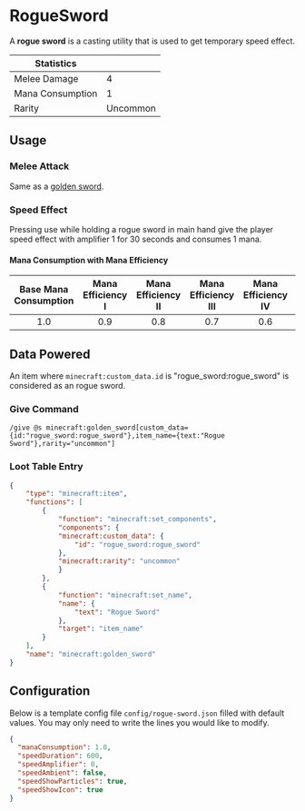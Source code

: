 # RogueSword

A **rogue sword** is a casting utility that is used to get temporary speed effect.

| Statistics ||
| - | - |
| Melee Damage | 4 |
| Mana Consumption| 1 |
| Rarity | Uncommon |

## Usage

### Melee Attack

Same as a [golden sword](https://minecraft.wiki/w/Golden_Sword).

### Speed Effect

Pressing use while holding a rogue sword in main hand give the player speed effect with amplifier 1 for 30 seconds and consumes 1 mana.

#### Mana Consumption with Mana Efficiency

| Base Mana Consumption | Mana Efficiency I | Mana Efficiency II | Mana Efficiency III | Mana Efficiency IV | Mana Efficiency V |
| :-: | :-: | :-: | :-: | :-: | :-: |
| 1.0 | 0.9 | 0.8 | 0.7 | 0.6 | 0.5 |

## Data Powered

An item where `minecraft:custom_data.id` is "rogue_sword:rogue_sword" is considered as an rogue sword.

### Give Command

```mcfunction
/give @s minecraft:golden_sword[custom_data={id:"rogue_sword:rogue_sword"},item_name={text:"Rogue Sword"},rarity="uncommon"]
```

### Loot Table Entry

```json
{
    "type": "minecraft:item",
    "functions": [
        {
            "function": "minecraft:set_components",
            "components": {
            "minecraft:custom_data": {
                "id": "rogue_sword:rogue_sword"
            },
            "minecraft:rarity": "uncommon"
            }
        },
        {
            "function": "minecraft:set_name",
            "name": {
                "text": "Rogue Sword"
            },
            "target": "item_name"
        }
    ],
    "name": "minecraft:golden_sword"
}
```

## Configuration

Below is a template config file `config/rogue-sword.json` filled with default values. You may only need to write the lines you would like to modify.

```json
{
  "manaConsumption": 1.0,
  "speedDuration": 600,
  "speedAmplifier": 0,
  "speedAmbient": false,
  "speedShowParticles": true,
  "speedShowIcon": true
}
```
